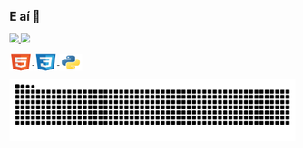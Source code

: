 ## E aí 👋

<div align="left">
  <a href="https://github.com/lucas-henrique-silva">
  <img height="170em" src="https://github-readme-stats.vercel.app/api?username=lucas-henrique-silva&show_icons=true&theme=dark&include_all_commits=true&count_private=true"/>
  <img height="170em" src="https://github-readme-stats.vercel.app/api/top-langs/?username=lucas-henrique-silva&layout=compact&langs_count=7&theme=dark"/>
</div>
  
<div style="display: inline_block"><br>
  <img align="center" alt="l-HTML" height="30" width="40" src="https://raw.githubusercontent.com/devicons/devicon/master/icons/html5/html5-original.svg">
  <img align="center" alt="l-CSS" height="30" width="40" src="https://raw.githubusercontent.com/devicons/devicon/master/icons/css3/css3-original.svg">
  <img align="center" alt="l-Python" height="30" width="40" src="https://raw.githubusercontent.com/devicons/devicon/master/icons/python/python-original.svg">

![snake gif](https://github.com/lucas-henrique-silva/lucas-henrique-silva/blob/output/github-contribution-grid-snake.svg)
